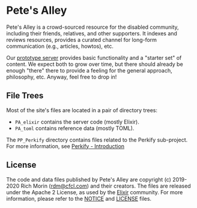 # Pete's Alley

Pete's Alley is a crowd-sourced resource for the disabled community,
including their friends, relatives, and other supporters.
It indexes and reviews resources, provides a curated channel
for long-form communication (e.g., articles, howtos), etc.

Our [prototype server](http://pa.cfcl.com)
provides basic functionality and a "starter set" of content.
We expect both to grow over time, but there should already be enough "there"
there to provide a feeling for the general approach, philosophy, etc.
Anyway, feel free to drop in!

## File Trees

Most of the site's files are located in a pair of directory trees:

- `PA_elixir` contains the server code (mostly Elixir). 
- `PA_toml`   contains reference data (mostly TOML).

The `PP_Perkify` directory contains files related to the Perkify sub-project.
For more information, see
[Perkify - Introduction](http://pa.cfcl.com/item?key=Areas/Content/Overviews/Perkify_Intro/main.toml) 

## License

The code and data files published by Pete's Alley
are copyright (c) 2019-2020 Rich Morin (rdm@cfcl.com) and their creators.
The files are released under the Apache 2 License, as used by the
[Elixir](https://en.wikipedia.org/wiki/Elixir_(language)) community.
For more information,
please refer to the [NOTICE](NOTICE) and [LICENSE](LICENSE) files.
